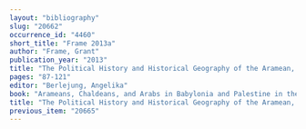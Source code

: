 ```yaml
---
layout: "bibliography"
slug: "20662"
occurrence_id: "4460"
short_title: "Frame 2013a"
author: "Frame, Grant"
publication_year: "2013"
title: "The Political History and Historical Geography of the Aramean, Chaldean, and Arab Tribes in Babylonia in the Neo-Assyrian Period"
pages: "87-121"
editor: "Berlejung, Angelika"
book: "Arameans, Chaldeans, and Arabs in Babylonia and Palestine in the First Millennium B.C., Leipziger Altorientalische Studien 3 (Wiesbaden)"
title: "The Political History and Historical Geography of the Aramean, Chaldean, and Arab Tribes in Babylonia in the Neo-Assyrian Period"
previous_item: "20665"
---
```

